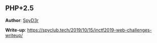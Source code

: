 ## PHP+2.5

**Author**: [SpyD3r](https://twitter.com/TarunkantG)

**Write-up**: https://spyclub.tech/2019/10/15/inctf2019-web-challenges-writeup/


